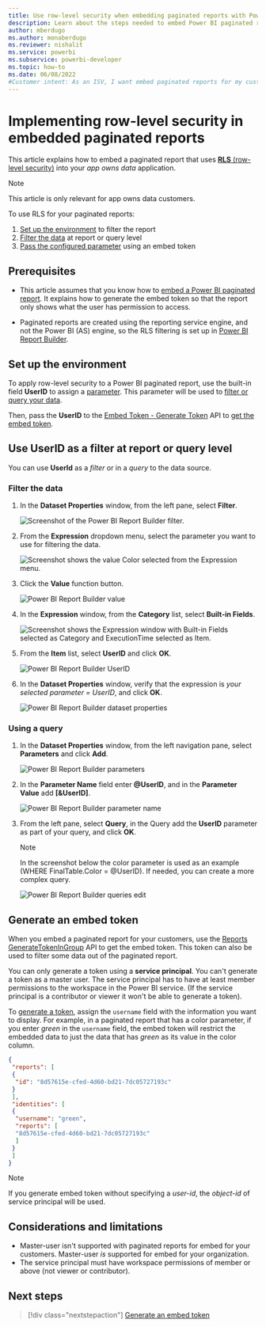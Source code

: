 ```yaml
---
title: Use row-level security when embedding paginated reports with Power BI embedded analytics content
description: Learn about the steps needed to embed Power BI paginated reports with RLS within your Power BI embedded analytics application.
author: mberdugo
ms.author: monaberdugo
ms.reviewer: nishalit
ms.service: powerbi
ms.subservice: powerbi-developer
ms.topic: how-to
ms.date: 06/08/2022
#Customer intent: As an ISV, I want embed paginated reports for my customers using RLS to maintain privacy and security.
---
```


# Implementing row-level security in embedded paginated reports

This article explains how to embed a paginated report that uses [**RLS** (row-level security)](embedded-row-level-security.md) into your *app owns data* application.

> [!NOTE]
> This article is only relevant for app owns data customers.

To use RLS for your paginated reports:

1. [Set up the environment](#set-up-the-environment) to filter the report
2. [Filter the data](#filter-the-data) at report or query level
3. [Pass the configured parameter](#generate-an-embed-token) using an embed token

## Prerequisites

* This article assumes that you know how to [embed a Power BI paginated report](embed-paginated-reports.md). It explains how to generate the embed token so that the report only shows what the user has permission to access.

* Paginated reports are created using the reporting service engine, and not the Power BI (AS) engine, so the RLS filtering is set up in [Power BI Report Builder](../../paginated-reports/report-builder-power-bi.md).

## Set up the environment

To apply row-level security to a Power BI paginated report, use the built-in field **UserID** to assign a [parameter](../../paginated-reports/report-builder-parameters.md). This parameter will be used to [filter or query your data](#use-userid-as-a-filter-at-report-or-query-level).

Then, pass the **UserID** to the [Embed Token - Generate Token](/rest/api/power-bi/embed-token/generate-token) API to [get the embed token](#generate-an-embed-token).

## Use UserID as a filter at report or query level

You can use **UserId** as a *filter* or in a *query* to the data source.

### Filter the data

1. In the **Dataset Properties** window, from the left pane, select **Filter**.

    ![Screenshot of the Power BI Report Builder filter.](media/paginated-reports-row-level-security/filter.png)

2. From the **Expression** dropdown menu, select the parameter you want to use for filtering the data.

     ![Screenshot shows the value Color selected from the Expression menu.](media/paginated-reports-row-level-security/expression.png)

3. Click the **Value** function button.

    ![Power BI Report Builder value](media/paginated-reports-row-level-security/function.png)

4. In the **Expression** window, from the **Category** list, select **Built-in Fields**.

    ![Screenshot shows the Expression window with Built-in Fields selected as Category and ExecutionTime selected as Item.](media/paginated-reports-row-level-security/built-in-fields.png)

5. From the **Item** list, select **UserID** and click **OK**.

    ![Power BI Report Builder UserID](media/paginated-reports-row-level-security/userid.png)

6. In the **Dataset Properties** window, verify that the expression is *your selected parameter = UserID*, and click **OK**.

    ![Power BI Report Builder dataset properties](media/paginated-reports-row-level-security/verify.png)

### Using a query

1. In the **Dataset Properties** window, from the left navigation pane, select **Parameters** and click **Add**.

    ![Power BI Report Builder parameters](media/paginated-reports-row-level-security/parameters.png)

2. In the **Parameter Name** field enter **\@UserID**, and in the **Parameter Value** add **[&UserID]**.

    ![Power BI Report Builder parameter name](media/paginated-reports-row-level-security/parameter-name.png)

3. From the left pane, select  **Query**, in the Query add the **UserID** parameter as part of your query, and click **OK**.
    > [!NOTE]
    > In the screenshot below the color parameter is used as an example (WHERE FinalTable.Color = @UserID). If needed, you can create a more complex query.

    ![Power BI Report Builder queries edit](media/paginated-reports-row-level-security/query-edit.png)

## Generate an embed token

When you embed a paginated report for your customers, use the [Reports GenerateTokenInGroup](/rest/api/power-bi/embed-token/generate-token) API to get the embed token. This token can also be used to filter some data out of the paginated report.

You can only generate a token using a **service principal**. You can't generate a token as a master user. The service principal has to have at least member permissions to the workspace in the Power BI service. (If the service principal is a contributor or viewer it won't be able to generate a token).

To [generate a token](generate-embed-token.md#row-level-security), assign the `username` field with the information you want to display. For example, in a paginated report that has a color parameter, if you enter *green* in the `username` field, the embed token will restrict the embedded data to just the data that has *green* as its value in the color column.

```JSON
{
 "reports": [
 {
  "id": "8d57615e-cfed-4d60-bd21-7dc05727193c"
 }
 ],
 "identities": [
 {
  "username": "green",
  "reports": [
  "8d57615e-cfed-4d60-bd21-7dc05727193c"
  ]
 }
 ]
}
```

> [!NOTE]
> If you generate embed token without specifying a *user-id*, the *object-id* of service principal will be used.

## Considerations and limitations

* Master-user isn't supported with paginated reports for embed for your customers. Master-user *is* supported for embed for your organization.
* The service principal must have workspace permissions of member or above (not viewer or contributor).

## Next steps

> [!div class="nextstepaction"]
>[Generate an embed token](generate-embed-token.md#row-level-security)
